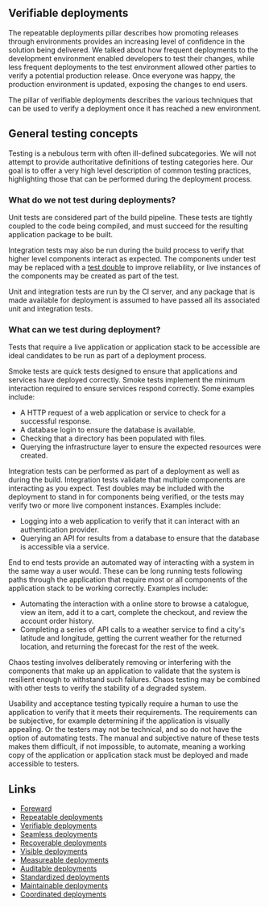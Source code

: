 ## Verifiable deployments

The repeatable deployments pillar describes how promoting releases through environments provides an increasing level of confidence in the solution being delivered. We talked about how frequent deployments to the development environment enabled developers to test their changes, while less frequent deployments to the test environment allowed other parties to verify a potential production release. Once everyone was happy, the production environment is updated, exposing the changes to end users.

The pillar of verifiable deployments describes the various techniques that can be used to verify a deployment once it has reached a new environment.

## General testing concepts

Testing is a nebulous term with often ill-defined subcategories. We will not attempt to provide authoritative definitions of testing categories here. Our goal is to offer a very high level description of common testing practices, highlighting those that can be performed during the deployment process.

### What do we not test during deployments?

Unit tests are considered part of the build pipeline. These tests are tightly coupled to the code being compiled, and must succeed for the resulting application package to be built. 

Integration tests may also be run during the build process to verify that higher level components interact as expected. The components under test may be replaced with a [test double](https://martinfowler.com/bliki/TestDouble.html) to improve reliability, or live instances of the components may be created as part of the test.

Unit and integration tests are run by the CI server, and any package that is made available for deployment is assumed to have passed all its associated unit and integration tests.

### What can we test during deployment?

Tests that require a live application or application stack to be accessible are ideal candidates to be run as part of a deployment process.

Smoke tests are quick tests designed to ensure that applications and services have deployed correctly. Smoke tests implement the minimum interaction required to ensure services respond correctly. Some examples include:

* A HTTP request of a web application or service to check for a successful response.
* A database login to ensure the database is available.
* Checking that a directory has been populated with files.
* Querying the infrastructure layer to ensure the expected resources were created.

Integration tests can be performed as part of a deployment as well as during the build. Integration tests validate that multiple components are interacting as you expect. Test doubles may be included with the deployment to stand in for components being verified, or the tests may verify two or more live component instances. Examples include:

* Logging into a web application to verify that it can interact with an authentication provider.
* Querying an API for results from a database to ensure that the database is accessible via a service.

End to end tests provide an automated way of interacting with a system in the same way a user would. These can be long running tests following paths through the application that require most or all components of the application stack to be working correctly. Examples include:

* Automating the interaction with a online store to browse a catalogue, view an item, add it to a cart, complete the checkout, and review the account order history.
* Completing a series of API calls to a weather service to find a city's latitude and longitude, getting the current weather for the returned location, and returning the forecast for the rest of the week.

Chaos testing involves deliberately removing or interfering with the components that make up an application to validate that the system is resilient enough to withstand such failures. Chaos testing may be combined with other tests to verify the stability of a degraded system.

Usability and acceptance testing typically require a human to use the application to verify that it meets their requirements. The requirements can be subjective, for example determining if the application is visually appealing. Or the testers may not be technical, and so do not have the option of automating tests. The manual and subjective nature of these tests makes them difficult, if not impossible, to automate, meaning a working copy of the application or application stack must be deployed and made accessible to testers.

## Links
* [Foreward](../chapter0/index.md)
* [Repeatable deployments](../chapter1/index.md)
* [Verifiable deployments](../chapter2/index.md)
* [Seamless deployments](../chapter3/index.md)
* [Recoverable deployments](../chapter4/index.md)
* [Visible deployments](../chapter5/index.md)
* [Measureable deployments](../chapter6/index.md)
* [Auditable deployments](../chapter7/index.md)
* [Standardized deployments](../chapter8/index.md)
* [Maintainable deployments](../chapter9/index.md)
* [Coordinated deployments](../chapter10/index.md)
